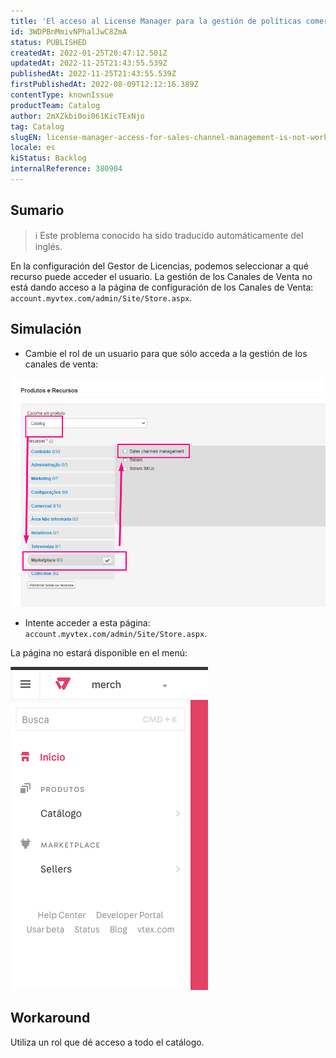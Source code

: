 ```yaml
---
title: 'El acceso al License Manager para la gestión de políticas comerciales no funciona.'
id: 3WDPBnMmivNPhalJwC8ZmA
status: PUBLISHED
createdAt: 2022-01-25T20:47:12.501Z
updatedAt: 2022-11-25T21:43:55.539Z
publishedAt: 2022-11-25T21:43:55.539Z
firstPublishedAt: 2022-08-09T12:12:16.389Z
contentType: knownIssue
productTeam: Catalog
author: 2mXZkbi0oi061KicTExNjo
tag: Catalog
slugEN: license-manager-access-for-sales-channel-management-is-not-working
locale: es
kiStatus: Backlog
internalReference: 380904
---
```


## Sumario

>ℹ️ Este problema conocido ha sido traducido automáticamente del inglés.


En la configuración del Gestor de Licencias, podemos seleccionar a qué recurso puede acceder el usuario. La gestión de los Canales de Venta no está dando acceso a la página de configuración de los Canales de Venta: `account.myvtex.com/admin/Site/Store.aspx`.



## Simulación


- Cambie el rol de un usuario para que sólo acceda a la gestión de los canales de venta:

 ![](https://raw.githubusercontent.com/vtexdocs/help-center-content/refs/heads/main/docs/es/known-issues/Catalog/el-acceso-al-license-manager-para-la-gestion-de-politicas-comerciales-no-funciona_1.png)

- Intente acceder a esta página: `account.myvtex.com/admin/Site/Store.aspx`.

La página no estará disponible en el menú:

 ![](https://raw.githubusercontent.com/vtexdocs/help-center-content/refs/heads/main/docs/es/known-issues/Catalog/el-acceso-al-license-manager-para-la-gestion-de-politicas-comerciales-no-funciona_2.png)



## Workaround


Utiliza un rol que dé acceso a todo el catálogo.

